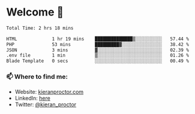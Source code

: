 # Welcome 🦘

<!--START_SECTION:waka-->

```txt
Total Time: 2 hrs 18 mins

HTML             1 hr 19 mins    ██████████████▒░░░░░░░░░░   57.44 %
PHP              53 mins         █████████▓░░░░░░░░░░░░░░░   38.42 %
JSON             3 mins          ▓░░░░░░░░░░░░░░░░░░░░░░░░   02.39 %
.env file        1 min           ▒░░░░░░░░░░░░░░░░░░░░░░░░   01.26 %
Blade Template   0 secs          ░░░░░░░░░░░░░░░░░░░░░░░░░   00.49 %
```

<!--END_SECTION:waka-->

### 📫 Where to find me:

-   Website: [kieranproctor.com](https://kieranproctor.com/)
-   LinkedIn: [here](https://www.linkedin.com/in/kieran-proctor-086b5a159/)
-   Twitter: [@kieran_proctor](https://twitter.com/kieran_proctor)
